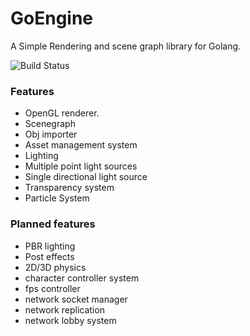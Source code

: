 # GoEngine

A Simple Rendering and scene graph library for Golang.

![Build Status](https://travis-ci.org/walesey/go-engine.svg?branch=master)

### Features
* OpenGL renderer.
* Scenegraph 
* Obj importer
* Asset management system
* Lighting 
* Multiple point light sources
* Single directional light source
* Transparency system
* Particle System

### Planned features
* PBR lighting
* Post effects
* 2D/3D physics
* character controller system
* fps controller
* network socket manager
* network replication
* network lobby system

